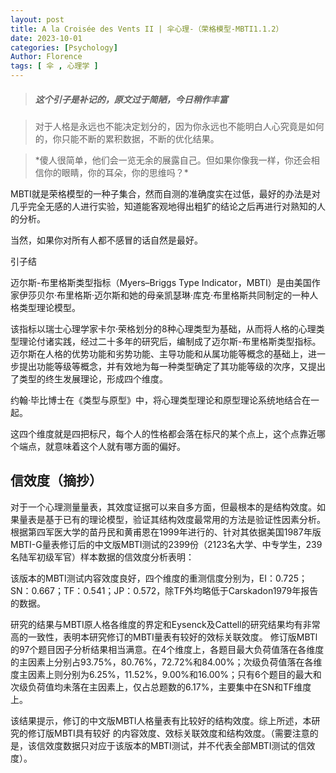 ```yaml
---
layout: post
title: A la Croisée des Vents II | 伞心理-（荣格模型-MBTI1.1.2）
date: 2023-10-01
categories: [Psychology]
Author: Florence
tags: [ 伞 , 心理学 ]
---
```



> ##### 这个引子是补记的，原文过于简陋，今日稍作丰富

> 对于人格是永远也不能决定划分的，因为你永远也不能明白人心究竟是如何的，你只能不断的累积数据，不断的优化结果。

> \*傻人很简单，他们会一览无余的展露自己。但如果你像我一样，你还会相信你的眼睛，你的耳朵，你的思维吗？\*

MBTI就是荣格模型的一种子集合，然而自测的准确度实在过低，最好的办法是对几乎完全无感的人进行实验，知道能客观地得出粗犷的结论之后再进行对熟知的人的分析。

当然，如果你对所有人都不感冒的话自然是最好。

引子结

迈尔斯-布里格斯类型指标（Myers–Briggs Type Indicator，MBTI）是由美国作家伊莎贝尔·布里格斯·迈尔斯和她的母亲凯瑟琳·库克·布里格斯共同制定的一种人格类型理论模型。

该指标以瑞士心理学家卡尔·荣格划分的8种心理类型为基础，从而将人格的心理类型理论付诸实践，经过二十多年的研究后，编制成了迈尔斯-布里格斯类型指标。迈尔斯在人格的优势功能和劣势功能、主导功能和从属功能等概念的基础上，进一步提出功能等级等概念，并有效地为每一种类型确定了其功能等级的次序，又提出了类型的终生发展理论，形成四个维度。

约翰·毕比博士在《类型与原型》中，将心理类型理论和原型理论系统地结合在一起。

这四个维度就是四把标尺，每个人的性格都会落在标尺的某个点上，这个点靠近哪个端点，就意味着这个人就有哪方面的偏好。

## 信效度（摘抄）

对于一个心理测量量表，其效度证据可以来自多方面，但最根本的是结构效度。如果量表是基于已有的理论模型，验证其结构效度最常用的方法是验证性因素分析。根据第四军医大学的苗丹民和黄甫恩在1999年进行的、针对其依据美国1987年版MBTI-G量表修订后的中文版MBTI测试的2399份（2123名大学、中专学生，239名陆军初级军官）样本数据的信效度分析表明：

该版本的MBTI测试内容效度良好，四个维度的重测信度分别为，EI：0.725；SN：0.667；TF：0.541；JP：0.572，除TF外均略低于Carskadon1979年报告的数据。

研究的结果与MBTI原人格各维度的界定和Eysenck及Cattell的研究结果均有非常高的一致性，表明本研究修订的MBTI量表有较好的效标关联效度。
修订版MBTl的97个题目因子分析结果相当满意。在4个维度上，各题目最大负荷值落在各维度的主因素上分别占93.75%，80.76%，72.72%和84.00%；次级负荷值落在各维度主因素上则分别为6.25%，11.52%，9.00%和16.00%；只有6个题目的最大和次级负荷值均未落在主因素上，仅占总题数的6.17%，主要集中在SN和TF维度上。

该结果提示，修订的中文版MBTl人格量表有比较好的结构效度。综上所述，本研究的修订版MBTI具有较好 的内容效度、效标关联效度和结构效度。（需要注意的是，该信效度数据只对应于该版本的MBTI测试，并不代表全部MBTI测试的信效度）。